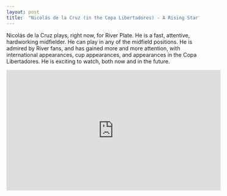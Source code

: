 ```yaml
---
layout: post
title:  "Nicolás de la Cruz (in the Copa Libertadores) - A Rising Star"
---
```


Nicolás de la Cruz plays, right now, for River Plate. He is a fast, attentive, 
hardworking midfielder. He can play in any of the midfield positions. He is 
admired by River fans, and has gained more and more attention, with 
international appearances, cup appearances, and appearances in the Copa 
Libertadores. He is exciting to watch, both now and in the future.

<iframe width="560" height="315" src="https://www.youtube.com/embed/HT-auO5NETA" frameborder="0" allow="autoplay; encrypted-media" allowfullscreen>

